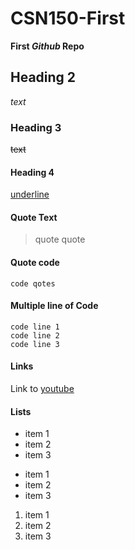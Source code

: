 # CSN150-First
**First _Github_ Repo**

## Heading 2
_text_

### Heading 3
~~text~~


#### Heading 4
<ins>underline</ins>

#### Quote Text
> quote quote

#### Quote code
`code qotes`

#### Multiple line of Code
```
code line 1
code line 2
code line 3
```

#### Links
Link to [youtube](https://youtube.com})

#### Lists
- item 1
- item 2
- item 3

* item 1
* item 2
* item 3

1. item 1
2. item 2
3. item 3

